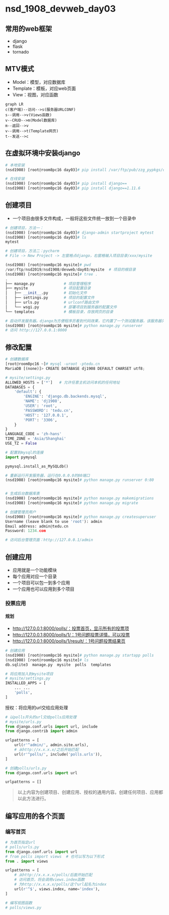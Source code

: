 # nsd_1908_devweb_day03

## 常用的web框架

- django
- flask
- tornado

## MTV模式

- Model：模型，对应数据库
- Template：模板，对应web页面
- View：视图，对应函数

```mermaid
graph LR
c(客户端)--访问-->s(服务器URLCONF)
s--调用-->v(Views函数)
v--CRUD-->m(Model数据库)
m--返回-->v
v--调用-->t(Template网页)
t--发送-->c
```

## 在虚拟环境中安装django

```python
# 本地安装
(nsd1908) [root@room8pc16 day03]# pip install /var/ftp/pub/zzg_pypkgs/dj_pkgs/*

# 在线安装
(nsd1908) [root@room8pc16 day03]# pip install django==
(nsd1908) [root@room8pc16 day03]# pip install django==1.11.6
```

## 创建项目

- 一个项目由很多文件构成，一般将这些文件统一放到一个目录中

```python
# 创建项目，方法一：
(nsd1908) [root@room8pc16 day03]# django-admin startproject mytest
(nsd1908) [root@room8pc16 day03]# ls
mytest  

# 创建项目，方法二：pycharm
# File -> New Project -> 左窗格点django，右窗格输入项目目录/xxx/mysite

(nsd1908) [root@room8pc16 mysite]# pwd
/var/ftp/nsd2019/nsd1908/devweb/day03/mysite  # 项目的根目录
(nsd1908) [root@room8pc16 mysite]# tree .
.
├── manage.py             # 项目管理程序
├── mysite                # 项目配置目录
│   ├── __init__.py       # 初始化文件
│   ├── settings.py       # 项目的配置文件
│   ├── urls.py           # urlconf路由文件
│   └── wsgi.py           # 部署项目到服务器的配置文件
└── templates             # 模板目录，存放网页的目录

# 启动开发服务器。django为方便程序员看到代码效果，它内置了一个测试服务器，该服务器只能用于开发环境，不能用于生产环境。
(nsd1908) [root@room8pc16 mysite]# python manage.py runserver
# 访问 http://127.0.0.1:8000
```

## 修改配置

```python
# 创建数据库
[root@room8pc16 ~]# mysql -uroot -ptedu.cn
MariaDB [(none)]> CREATE DATABASE dj1908 DEFAULT CHARSET utf8;

# mysite/settings.py
ALLOWED_HOSTS = ['*']   # 允许任意主机访问本机的任何地址
DATABASES = {
    'default': {
        'ENGINE': 'django.db.backends.mysql',
        'NAME': 'dj1908',
        'USER': 'root',
        'PASSWORD': 'tedu.cn',
        'HOST': '127.0.0.1',
        'PORT': '3306',
    }
}
LANGUAGE_CODE = 'zh-hans'
TIME_ZONE = 'Asia/Shanghai'
USE_TZ = False

# 配置到mysql的连接
import pymysql

pymysql.install_as_MySQLdb()

# 重新运行开发服务器，运行在0.0.0.0的80端口
(nsd1908) [root@room8pc16 mysite]# python manage.py runserver 0:80


# 生成后台数据库表
(nsd1908) [root@room8pc16 mysite]# python manage.py makemigrations
(nsd1908) [root@room8pc16 mysite]# python manage.py migrate

# 创建管理员用户
(nsd1908) [root@room8pc16 mysite]# python manage.py createsuperuser
Username (leave blank to use 'root'): admin
Email address: admin@tedu.cn
Password: 1234.com

# 访问后台管理页面：http://127.0.0.1/admin

```

## 创建应用

- 应用就是一个功能模块
- 每个应用对应一个目录
- 一个项目可以包一到多个应用
- 一个应用也可以应用到多个项目

### 投票应用

#### 规划

- http://127.0.0.1:8000/polls/：投票首页，显示所有的投票项
- http://127.0.0.1:8000/polls/1/：1号问题投票详情，可以投票
- http://127.0.0.1:8000/polls/1/result/：1号问题投票结果页

```python
# 创建应用
(nsd1908) [root@room8pc16 mysite]# python manage.py startapp polls
(nsd1908) [root@room8pc16 mysite]# ls
db.sqlite3  manage.py  mysite  polls  templates

# 将应用加入到mysite项目
# mysite/settings.py
INSTALLED_APPS = [
    ... ...
    'polls',
]
```

授权：将应用的url交给应用处理

```python
# 以polls开头的url交给polls应用处理
# mysite/urls.py
from django.conf.urls import url, include
from django.contrib import admin

urlpatterns = [
    url(r'^admin/', admin.site.urls),
    # 从http://x.x.x.x/之后开始匹配
    url(r'^polls/', include('polls.urls')),
]

# 创建polls/urls.py
from django.conf.urls import url

urlpatterns = []

```

> 以上内容为创建项目、创建应用、授权的通用内容。创建任何项目、应用都以此方法进行。

## 编写应用的各个页面

### 编写首页

```python
# 为首页指定url
# polls/urls.py
from django.conf.urls import url
# from polls import views  # 也可以写为以下形式
from . import views

urlpatterns = [
    # 从http://x.x.x.x/polls/后面开始匹配
    # 访问首页，将会调用views.index函数
    # 为http://x.x.x.x/polls/这个url起名为index
    url(r'^$', views.index, name='index'),
]

# 编写视图函数
# polls/views.py

```













